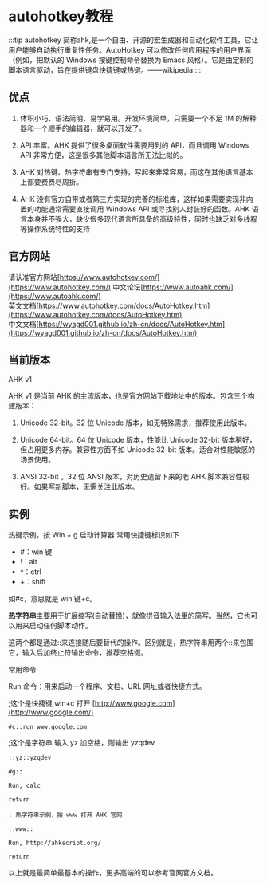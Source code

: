 # autohotkey教程

:::tip
autohotkey 简称ahk,是一个自由、开源的宏生成器和自动化软件工具，它让用户能够自动执行重复性任务。AutoHotkey 可以修改任何应用程序的用户界面（例如，把默认的 Windows 按键控制命令替换为 Emacs 风格）。它是由定制的脚本语言驱动，旨在提供键盘快捷键或热键。——wikipedia
:::

## 优点

1. 体积小巧、语法简明、易学易用。开发环境简单，只需要一个不足 1M 的解释器和一个顺手的编辑器，就可以开发了。

2. API 丰富。AHK 提供了很多桌面软件需要用到的 API，而且调用 Windows API 非常方便，这是很多其他脚本语言所无法比拟的。

3. AHK 对热键、热字符串有专门支持，写起来非常容易，而这在其他语言基本上都要费费尽周折。

4. AHK 没有官方自带或者第三方实现的完善的标准库，这样如果需要实现非内置的功能通常需要直接调用 Windows API 或寻找别人封装好的函数。AHK 语言本身并不强大，缺少很多现代语言所具备的高级特性，同时也缺乏对多线程等操作系统特性的支持

## 官方网站

请认准官方网站[https://www.autohotkey.com/](https://www.autohotkey.com/)
中文论坛[https://www.autoahk.com/](https://www.autoahk.com/)  
英文文档[https://www.autohotkey.com/docs/AutoHotkey.htm](https://www.autohotkey.com/docs/AutoHotkey.htm)  
中文文档[https://wyagd001.github.io/zh-cn/docs/AutoHotkey.htm](https://wyagd001.github.io/zh-cn/docs/AutoHotkey.htm)

## 当前版本

AHK v1

AHK v1 是当前 AHK 的主流版本，也是官方网站下载地址中的版本。包含三个构建版本：

1. Unicode 32-bit。32 位 Unicode 版本，如无特殊需求，推荐使用此版本。

2. Unicode 64-bit。64 位 Unicode 版本，性能比 Unicode 32-bit 版本稍好，但占用更多内存。兼容性方面不如 Unicode 32-bit 版本。适合对性能敏感的场景使用。

3. ANSI 32-bit 。32 位 ANSI 版本，对历史遗留下来的老 AHK 脚本兼容性较好。如果写新脚本，无需关注此版本。

## 实例

热键示例，按 Win + g 启动计算器
 常用快捷键标识如下：

- \#：win 键
- !：alt
- ^：ctrl
- +：shift

如#c，意思就是 win 键+c。

**热字符串**主要用于扩展缩写(自动替换)，就像拼音输入法里的简写。当然，它也可以用来启动任何脚本动作。

这两个都是通过::来连接随后要替代的操作。区别就是，热字符串用两个::来包围它，输入后加终止符输出命令，推荐空格键。

常用命令

Run 命令：用来启动一个程序、文档、URL 网址或者快捷方式。

;这个是快捷键 win+c 打开 [http://www.google.com](http://www.google.com/)

```text
#c::run www.google.com
```

;这个是字符串 输入 yz 加空格，则输出 yzqdev

```text
::yz::yzqdev
```

```ahk
#g::
 
Run, calc
 
return
 
; 热字符串示例，按 www 打开 AHK 官网
 
::www::
 
Run, http://ahkscript.org/
 
return
```

以上就是最简单最基本的操作，更多高端的可以参考官网官方文档。
